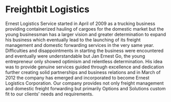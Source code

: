 Freightbit Logistics
====================

Ernest Logistics Service started in April of 2009 as a trucking business providing containerized hauling of cargoes for the domestic market but the young businessman has a larger vision and greater determination to expand his business which eventually lead to the launching of its freight management and domestic forwarding services in the very same year. Difficulties and disappointments in starting the business were encountered and eventually were understandable but Jan Ernest Go, the young entrepreneur only showed optimism and relentless determination.  His idea was to provide genuine services guided through excellence and dedication further creating solid partnerships and business relations and in March of 2012 the company has emerged and incorporated to become Ernest Logistics Corporation.  Our company provides not only freight management and domestic freight forwarding but primarily Options and Solutions custom fit to our clients’ needs and requirements.
